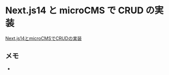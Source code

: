 # Next.js14 と microCMS で CRUD の実装

[Next.js14とmicroCMSでCRUDの実装](https://zenn.dev/arsaga/articles/15dba8cf8ad430#プロジェクトの作成)

## メモ

* 